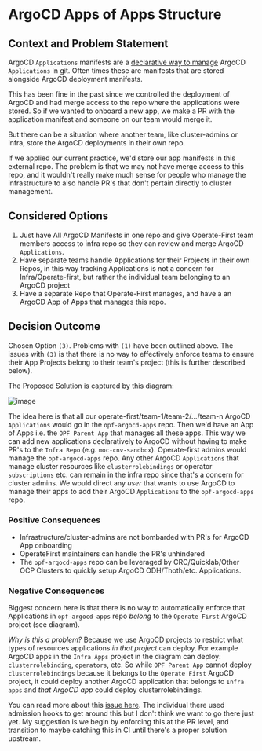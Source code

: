 # ArgoCD Apps of Apps Structure

## Context and Problem Statement

ArgoCD `Applications` manifests are a [declarative way to manage](https://argoproj.github.io/argo-cd/operator-manual/declarative-setup/#applications) ArgoCD `Applications` in git. Often times these are manifests that are stored alongside ArgoCD deployment manifests.

This has been fine in the past since we controlled the deployment of ArgoCD and had merge access to the repo where the applications were stored. So if we wanted to onboard a new app, we make a PR with the application manifest and someone on our team would merge it.

But there can be a situation where another team, like cluster-admins or infra, store the ArgoCD deployments in their own repo. 

If we applied our current practice, we'd store our app manifests in this external repo. The problem is that we may not have merge access to this repo, and it wouldn't really make much sense for people who manage the infrastructure to also handle PR's that don't pertain directly to cluster management.


## Considered Options

1) Just have All ArgoCD Manifests in one repo and give Operate-First team members access to infra repo so they can review and merge ArgoCD `Applications`. 
2) Have separate teams handle Applications for their Projects in their own Repos, in this way tracking Applications is not a concern for Infra/Operate-first, but rather the individual team belonging to an ArgoCD project
3) Have a separate Repo that Operate-First manages, and have a an ArgoCD App of Apps that manages this repo. 

## Decision Outcome
Chosen Option `(3)`. Problems with `(1)` have been outlined above. The issues with `(3)` is that there is no way to effectively enforce teams to ensure their App Projects belong to their team's project (this is further described below). 

The Proposed Solution is captured by this diagram: 

![image](https://user-images.githubusercontent.com/10904967/99705533-d8aac380-2a67-11eb-88e9-b63582271994.png)

The idea here is that all our operate-first/team-1/team-2/.../team-n ArgoCD `Applications` would go in the `opf-argocd-apps` repo. Then we'd have an App of Apps i.e. the `OPF Parent App` that manages all these apps. This way we can add new applications declaratively to ArgoCD without having to make PR's to the `Infra Repo` (e.g. `moc-cnv-sandbox`). Operate-first admins would manage the `opf-argocd-apps` repo. Any other ArgoCD `Applications` that manage cluster resources like `clusterrolebindings` or operator `subscriptions` etc. can remain in the infra repo since that's a concern for cluster admins. We would direct any _user_ that wants to use ArgoCD to manage their apps to add their ArgoCD `Applications` to the `opf-argocd-apps` repo. 

### Positive Consequences 
- Infrastructure/cluster-admins are not bombarded with PR's for ArgoCD App onboarding 
- OperateFirst maintainers can handle the PR's unhindered 
- The `opf-argocd-apps` repo can be leveraged by CRC/Quicklab/Other OCP Clusters to quickly setup ArgoCD ODH/Thoth/etc. Applications. 

### Negative Consequences 
Biggest concern here is that there is no way to automatically enforce that Applications in `opf-argocd-apps` repo _belong_ to the `Operate First` ArgoCD project (see diagram).

_Why is this a problem?_ Because we use ArgoCD projects to restrict what types of resources applications _in that project_ can deploy. For example ArgoCD apps in the `Infra Apps` project in the diagram can deploy: `clusterrolebinding`, `operators`, etc. So while `OPF Parent App` cannot deploy `clusterrolebindings` because it belongs to the `Operate First` ArgoCD project, it could deploy another ArgoCD application that belongs to `Infra apps` and _that ArgoCD app_ could deploy clusterrolebindings. 

You can read more about this [issue here](https://github.com/argoproj/argo-cd/issues/3045). The individual there used admission hooks to get around this but I don't think we want to go there just yet. My suggestion is we begin by enforcing this at the PR level, and transition to maybe catching this in CI until there's a proper solution upstream. 